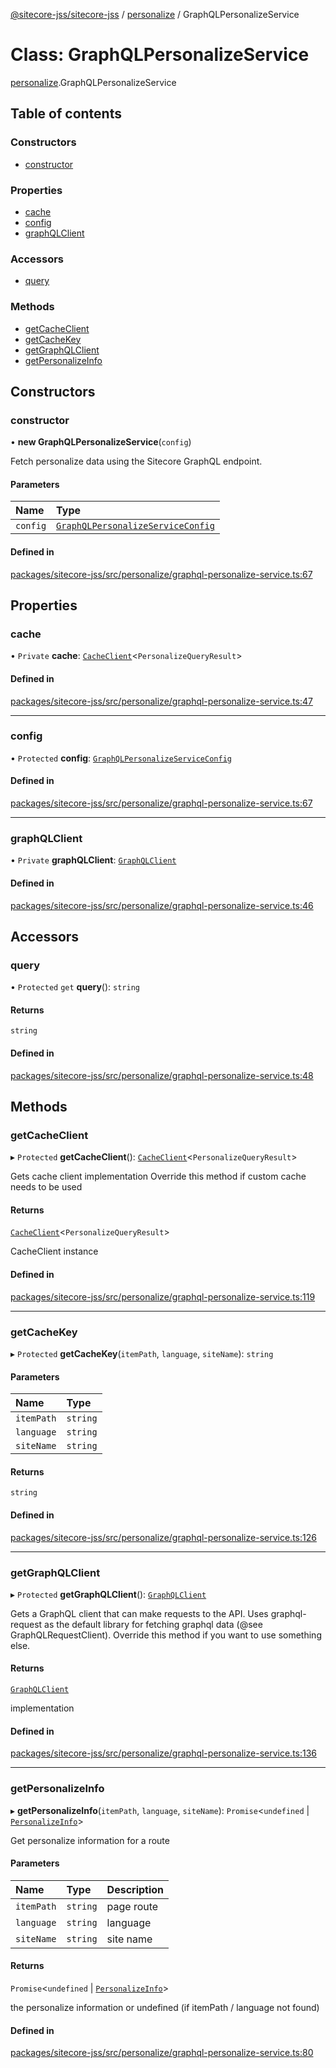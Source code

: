 [@sitecore-jss/sitecore-jss](../README.md) / [personalize](../modules/personalize.md) / GraphQLPersonalizeService

# Class: GraphQLPersonalizeService

[personalize](../modules/personalize.md).GraphQLPersonalizeService

## Table of contents

### Constructors

- [constructor](personalize.GraphQLPersonalizeService.md#constructor)

### Properties

- [cache](personalize.GraphQLPersonalizeService.md#cache)
- [config](personalize.GraphQLPersonalizeService.md#config)
- [graphQLClient](personalize.GraphQLPersonalizeService.md#graphqlclient)

### Accessors

- [query](personalize.GraphQLPersonalizeService.md#query)

### Methods

- [getCacheClient](personalize.GraphQLPersonalizeService.md#getcacheclient)
- [getCacheKey](personalize.GraphQLPersonalizeService.md#getcachekey)
- [getGraphQLClient](personalize.GraphQLPersonalizeService.md#getgraphqlclient)
- [getPersonalizeInfo](personalize.GraphQLPersonalizeService.md#getpersonalizeinfo)

## Constructors

### constructor

• **new GraphQLPersonalizeService**(`config`)

Fetch personalize data using the Sitecore GraphQL endpoint.

#### Parameters

| Name | Type |
| :------ | :------ |
| `config` | [`GraphQLPersonalizeServiceConfig`](../modules/personalize.md#graphqlpersonalizeserviceconfig) |

#### Defined in

[packages/sitecore-jss/src/personalize/graphql-personalize-service.ts:67](https://github.com/Sitecore/jss/blob/456b9dfc4/packages/sitecore-jss/src/personalize/graphql-personalize-service.ts#L67)

## Properties

### cache

• `Private` **cache**: [`CacheClient`](../interfaces/index.CacheClient.md)\<`PersonalizeQueryResult`\>

#### Defined in

[packages/sitecore-jss/src/personalize/graphql-personalize-service.ts:47](https://github.com/Sitecore/jss/blob/456b9dfc4/packages/sitecore-jss/src/personalize/graphql-personalize-service.ts#L47)

___

### config

• `Protected` **config**: [`GraphQLPersonalizeServiceConfig`](../modules/personalize.md#graphqlpersonalizeserviceconfig)

#### Defined in

[packages/sitecore-jss/src/personalize/graphql-personalize-service.ts:67](https://github.com/Sitecore/jss/blob/456b9dfc4/packages/sitecore-jss/src/personalize/graphql-personalize-service.ts#L67)

___

### graphQLClient

• `Private` **graphQLClient**: [`GraphQLClient`](../interfaces/index.GraphQLClient.md)

#### Defined in

[packages/sitecore-jss/src/personalize/graphql-personalize-service.ts:46](https://github.com/Sitecore/jss/blob/456b9dfc4/packages/sitecore-jss/src/personalize/graphql-personalize-service.ts#L46)

## Accessors

### query

• `Protected` `get` **query**(): `string`

#### Returns

`string`

#### Defined in

[packages/sitecore-jss/src/personalize/graphql-personalize-service.ts:48](https://github.com/Sitecore/jss/blob/456b9dfc4/packages/sitecore-jss/src/personalize/graphql-personalize-service.ts#L48)

## Methods

### getCacheClient

▸ `Protected` **getCacheClient**(): [`CacheClient`](../interfaces/index.CacheClient.md)\<`PersonalizeQueryResult`\>

Gets cache client implementation
Override this method if custom cache needs to be used

#### Returns

[`CacheClient`](../interfaces/index.CacheClient.md)\<`PersonalizeQueryResult`\>

CacheClient instance

#### Defined in

[packages/sitecore-jss/src/personalize/graphql-personalize-service.ts:119](https://github.com/Sitecore/jss/blob/456b9dfc4/packages/sitecore-jss/src/personalize/graphql-personalize-service.ts#L119)

___

### getCacheKey

▸ `Protected` **getCacheKey**(`itemPath`, `language`, `siteName`): `string`

#### Parameters

| Name | Type |
| :------ | :------ |
| `itemPath` | `string` |
| `language` | `string` |
| `siteName` | `string` |

#### Returns

`string`

#### Defined in

[packages/sitecore-jss/src/personalize/graphql-personalize-service.ts:126](https://github.com/Sitecore/jss/blob/456b9dfc4/packages/sitecore-jss/src/personalize/graphql-personalize-service.ts#L126)

___

### getGraphQLClient

▸ `Protected` **getGraphQLClient**(): [`GraphQLClient`](../interfaces/index.GraphQLClient.md)

Gets a GraphQL client that can make requests to the API. Uses graphql-request as the default
library for fetching graphql data (@see GraphQLRequestClient). Override this method if you
want to use something else.

#### Returns

[`GraphQLClient`](../interfaces/index.GraphQLClient.md)

implementation

#### Defined in

[packages/sitecore-jss/src/personalize/graphql-personalize-service.ts:136](https://github.com/Sitecore/jss/blob/456b9dfc4/packages/sitecore-jss/src/personalize/graphql-personalize-service.ts#L136)

___

### getPersonalizeInfo

▸ **getPersonalizeInfo**(`itemPath`, `language`, `siteName`): `Promise`\<`undefined` \| [`PersonalizeInfo`](../modules/personalize.md#personalizeinfo)\>

Get personalize information for a route

#### Parameters

| Name | Type | Description |
| :------ | :------ | :------ |
| `itemPath` | `string` | page route |
| `language` | `string` | language |
| `siteName` | `string` | site name |

#### Returns

`Promise`\<`undefined` \| [`PersonalizeInfo`](../modules/personalize.md#personalizeinfo)\>

the personalize information or undefined (if itemPath / language not found)

#### Defined in

[packages/sitecore-jss/src/personalize/graphql-personalize-service.ts:80](https://github.com/Sitecore/jss/blob/456b9dfc4/packages/sitecore-jss/src/personalize/graphql-personalize-service.ts#L80)
